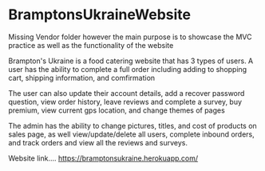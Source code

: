 # BramptonsUkraineWebsite

Missing Vendor folder however the main purpose is to showcase the MVC practice as well as the functionality of the website

Brampton's Ukraine is a food catering website that has 3 types of users. 
  A user has the ability to complete a full order including adding to shopping cart, shipping information, and comfirmation
  
The user can also update their account details, add a recover password question, view order history, leave reviews and complete a survey, buy premium, view current gps location, and change themes of pages

The admin has the ability to change pictures, titles, and cost of products on sales page, as well view/update/delete all users, complete inbound orders, and track orders and view all the reviews and surveys.

Website link....
https://bramptonsukraine.herokuapp.com/
